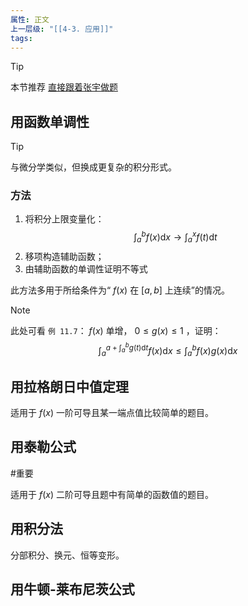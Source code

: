 ```yaml
---
属性: 正文
上一层级: "[[4-3. 应用]]"
tags:
---
```


> [!tip] 
> 本节推荐 [直接跟着张宇做题](https://youtu.be/WWyFksOsQSo?si=YivS1vvTZVVTdqXh)

## 用函数单调性

> [!tip] 
> 与微分学类似，但换成更复杂的积分形式。

### 方法

1. 将积分上限变量化： $$\int^{b}_{a} f(x) \mathrm{d}x \to \int^{x}_{a} f(t) \mathrm{d}t$$
2. 移项构造辅助函数；
3. 由辅助函数的单调性证明不等式

此方法多用于所给条件为“ $f(x)$ 在 $[a,b]$ 上连续”的情况。

> [!note] 
> 此处可看 `例 11.7`：
> $f(x)$ 单增， $0 \le g(x) \le 1$ ，证明：$$\int^{a+\int^{b}_{a} g(t) \mathrm{d}t}_{a} f(x) \mathrm{d}x \le \int^{b}_{a} f(x)g(x) \mathrm{d}x$$

## 用拉格朗日中值定理

适用于 $f(x)$ 一阶可导且某一端点值比较简单的题目。

## 用泰勒公式

#重要 

适用于 $f(x)$ 二阶可导且题中有简单的函数值的题目。

## 用积分法

分部积分、换元、恒等变形。

## 用牛顿-莱布尼茨公式

